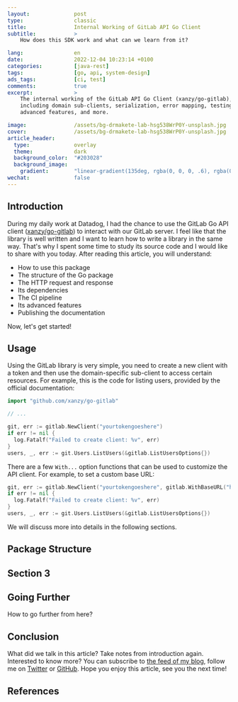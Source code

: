 ```yaml
---
layout:              post
type:                classic
title:               Internal Working of GitLab API Go Client
subtitle:            >
    How does this SDK work and what can we learn from it?

lang:                en
date:                2022-12-04 10:23:14 +0100
categories:          [java-rest]
tags:                [go, api, system-design]
ads_tags:            [ci, test]
comments:            true
excerpt:             >
    The internal working of the GitLab API Go Client (xanzy/go-gitlab),
    including domain sub-clients, serialization, error mapping, testing, CI,
    advanced features, and more.

image:               /assets/bg-drmakete-lab-hsg538WrP0Y-unsplash.jpg
cover:               /assets/bg-drmakete-lab-hsg538WrP0Y-unsplash.jpg
article_header:
  type:              overlay
  theme:             dark
  background_color:  "#203028"
  background_image:
    gradient:        "linear-gradient(135deg, rgba(0, 0, 0, .6), rgba(0, 0, 0, .4))"
wechat:              false
---
```


## Introduction

During my daily work at Datadog, I had the chance to use the GitLab Go API
client ([xanzy/go-gitlab](https://github.com/xanzy/go-gitlab)) to interact with
our GitLab server. I feel like that the library is well written and I want to learn
how to write a library in the same way. That's why I spent some time to study
its source code and I would like to share with you today. After reading this
article, you will understand:

- How to use this package
- The structure of the Go package
- The HTTP request and response
- Its dependencies
- The CI pipeline
- Its advanced features
- Publishing the documentation

Now, let's get started!

## Usage

Using the GitLab library is very simple, you need to create a new client with a
token and then use the domain-specific sub-client to access certain resources.
For example, this is the code for listing users, provided by the official
documentation:

```go
import "github.com/xanzy/go-gitlab"

// ...

git, err := gitlab.NewClient("yourtokengoeshere")
if err != nil {
  log.Fatalf("Failed to create client: %v", err)
}
users, _, err := git.Users.ListUsers(&gitlab.ListUsersOptions{})
```

There are a few `With...` option functions that can be used to customize the API
client. For example, to set a custom base URL:

```go
git, err := gitlab.NewClient("yourtokengoeshere", gitlab.WithBaseURL("https://git.mydomain.com/api/v4"))
if err != nil {
  log.Fatalf("Failed to create client: %v", err)
}
users, _, err := git.Users.ListUsers(&gitlab.ListUsersOptions{})
```

We will discuss more into details in the following sections.

## Package Structure


## Section 3

## Going Further

How to go further from here?

## Conclusion

What did we talk in this article? Take notes from introduction again.
Interested to know more? You can subscribe to [the feed of my blog](/feed.xml), follow me
on [Twitter](https://twitter.com/mincong_h) or
[GitHub](https://github.com/mincong-h/). Hope you enjoy this article, see you the next time!

## References
